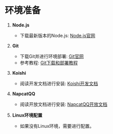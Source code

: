# 环境准备

1. **Node.js**
   - 下载最新版本的Node.js: [Node.js官网](https://nodejs.org/zh-cn)

2. **Git**
   - 下载Git并进行环境部署: [Git官网](https://git-scm.com/)
   - 参考教程: [Git下载和部署教程](https://blog.csdn.net/qq_42547733/article/details/129956784?ops_request_misc=%257B%2522request%255Fid%2522%253A%2522172321472516800180682318%2522%252C%2522scm%2522%253A%252220140713.130102334.pc%255Fall.%2522%257D&request_id=172321472516800180682318&biz_id=0&utm_medium=distribute.pc_search_result.none-task-blog-2~all~first_rank_ecpm_v1~hot_rank-5-129956784-null-null.142^v100^pc_search_result_base4&utm_term=Git%E4%B8%8B%E8%BD%BD%E5%92%8C%E9%83%A8%E7%BD%B2&spm=1018.2226.3001.4187)

3. **Koishi**
   - 阅读开发文档进行安装: [Koishi开发文档](https://koishi.chat/zh-CN/manual/introduction.html)

4. **NapcatQQ**
   - 阅读开放文档进行安装: [NapcatQQ开放文档](https://napneko.github.io/zh-CN/guide/getting-started)

5. **Linux环境配置**
   - 如果没有Linux环境，需要进行配置。
